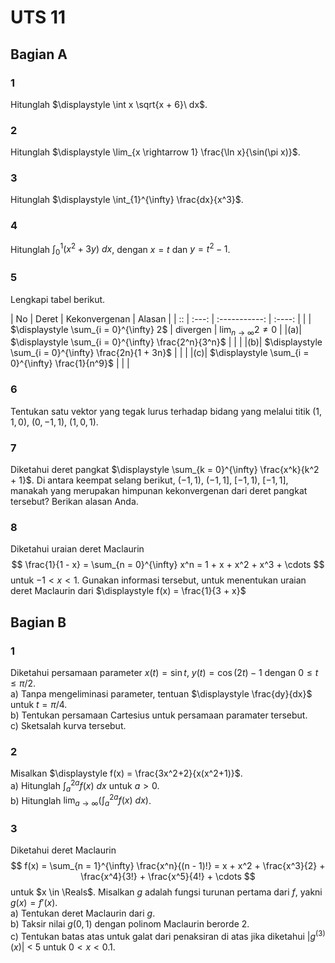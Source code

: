 # UTS 11

## Bagian A

### 1
Hitunglah $\displaystyle \int x \sqrt{x + 6}\ dx$.

### 2
Hitunglah $\displaystyle \lim_{x \rightarrow 1} \frac{\ln x}{\sin(\pi x)}$.

### 3
Hitunglah $\displaystyle \int_{1}^{\infty} \frac{dx}{x^3}$.

### 4
Hitunglah $\displaystyle \int_{0}^{1} (x^2 + 3y)\ dx$, dengan $x = t$ dan $y = t^2 - 1$.

### 5
Lengkapi tabel berikut.

| No | Deret | Kekonvergenan | Alasan |
| :: | :---: | :-----------: | :----: |
|    | $\displaystyle \sum_{i = 0}^{\infty} 2$ | divergen | $\displaystyle \lim_{n \rightarrow \infty} 2 \ne 0$ |
|(a)| $\displaystyle \sum_{i = 0}^{\infty} \frac{2^n}{3^n}$   | | |
|(b)| $\displaystyle \sum_{i = 0}^{\infty} \frac{2n}{1 + 3n}$ | | |
|(c)| $\displaystyle \sum_{i = 0}^{\infty} \frac{1}{n^9}$    | | |

### 6
Tentukan satu vektor yang tegak lurus terhadap bidang yang melalui titik $(1,1,0)$, $(0,-1,1)$, $(1,0,1)$.

### 7
Diketahui deret pangkat $\displaystyle \sum_{k = 0}^{\infty} \frac{x^k}{k^2 + 1}$. Di antara keempat selang berikut, $(-1,1)$, $(-1, 1]$, $[-1, 1)$, $[-1, 1]$, manakah yang merupakan himpunan kekonvergenan dari deret pangkat tersebut? Berikan alasan Anda.

### 8
Diketahui uraian deret Maclaurin
$$
\frac{1}{1 - x} = \sum_{n = 0}^{\infty} x^n = 1 + x + x^2 + x^3 + \cdots
$$
untuk $-1 \lt x \lt 1$. Gunakan informasi tersebut, untuk menentukan uraian deret Maclaurin dari $\displaystyle f(x) = \frac{1}{3 + x}$

## Bagian B

### 1
Diketahui persamaan parameter $x(t) = \sin t$, $y(t) = \cos (2t) - 1$ dengan $0 \le t \le \pi/2$.  
a) Tanpa mengeliminasi parameter, tentuan $\displaystyle \frac{dy}{dx}$ untuk $t = \pi/4$.  
b) Tentukan persamaan Cartesius untuk persamaan paramater tersebut.  
c) Sketsalah kurva tersebut.  

### 2
Misalkan $\displaystyle f(x) = \frac{3x^2+2}{x(x^2+1)}$.  
a) Hitunglah $\displaystyle \int_{a}^{2a} f(x)\ dx$ untuk $a \gt 0$.  
b) Hitunglah $\displaystyle \lim_{a \rightarrow \infty} \left( \int_{a}^{2a} f(x)\ dx \right)$.

### 3
Diketahui deret Maclaurin
$$
f(x) = \sum_{n = 1}^{\infty} \frac{x^n}{(n - 1)!} = x + x^2 + \frac{x^3}{2} + \frac{x^4}{3!} + \frac{x^5}{4!} + \cdots
$$
untuk $x \in \Reals$. Misalkan $g$ adalah fungsi turunan pertama dari $f$, yakni $g(x) = f'(x)$.  
a) Tentukan deret Maclaurin dari $g$.  
b) Taksir nilai $g(0,1)$ dengan polinom Maclaurin berorde $2$.  
c) Tentukan batas atas untuk galat dari penaksiran di atas jika diketahui $|g^{(3)}(x)|$ < 5 untuk $0 \lt x \lt 0.1$. 